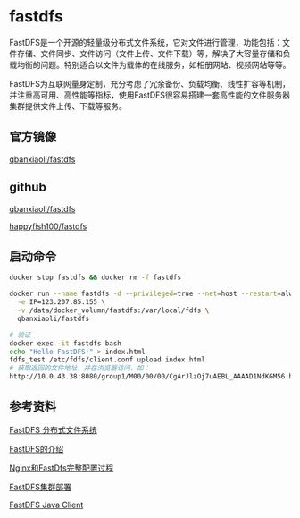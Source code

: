 # fastdfs

FastDFS是一个开源的轻量级分布式文件系统，它对文件进行管理，功能包括：文件存储、文件同步、文件访问（文件上传、文件下载）等，解决了大容量存储和负载均衡的问题。特别适合以文件为载体的在线服务，如相册网站、视频网站等等。

FastDFS为互联网量身定制，充分考虑了冗余备份、负载均衡、线性扩容等机制，并注重高可用、高性能等指标，使用FastDFS很容易搭建一套高性能的文件服务器集群提供文件上传、下载等服务。

## 官方镜像

[qbanxiaoli/fastdfs](https://hub.docker.com/r/qbanxiaoli/fastdfs)

## github

[qbanxiaoli/fastdfs](https://github.com/qbanxiaoli/fastdfs)

[happyfish100/fastdfs](https://github.com/happyfish100/fastdfs)

## 启动命令

```sh
docker stop fastdfs && docker rm -f fastdfs

docker run --name fastdfs -d --privileged=true --net=host --restart=always \
  -e IP=123.207.85.155 \
  -v /data/docker_volumn/fastdfs:/var/local/fdfs \
  qbanxiaoli/fastdfs

# 验证
docker exec -it fastdfs bash
echo "Hello FastDFS!" > index.html
fdfs_test /etc/fdfs/client.conf upload index.html
# 获取返回的文件地址，并在浏览器访问，如：
http://10.0.43.38:8080/group1/M00/00/00/CgArJlzOj7uAEBL_AAAAD1NdKGM56.html
```

## 参考资料

[FastDFS 分布式文件系统](https://blog.csdn.net/kamroselee/article/details/80334621)

[FastDFS的介绍](https://www.cnblogs.com/shenxm/p/8459292.html)

[Nginx和FastDfs完整配置过程](https://blog.csdn.net/qq_34301871/article/details/80060235)

[FastDFS集群部署](https://www.cnblogs.com/cnmenglang/p/6731209.html)

[FastDFS Java Client](https://cloud.tencent.com/developer/article/1407660)
